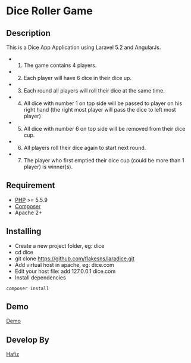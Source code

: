 # Dice Roller Game

## Description
This is a Dice App Application using Laravel 5.2 and AngularJs.

* 1. The game contains 4 players.
* 2. Each player will have 6 dice in their dice up.
* 3. Each round all players will roll their dice at the same time.
* 4. All dice with number 1 on top side will be passed to player on his right hand (the right most player
will pass the dice to left most player)
* 5. All dice with number 6 on top side will be removed from their dice cup.
* 6. All players roll their dice again to start next round.
* 7. The player who first emptied their dice cup (could be more than 1 player) is winner(s).

## Requirement
* [PHP](http://php.net/supported-versions.php) >= 5.5.9
* [Composer](https://getcomposer.org/)
* Apache 2+

## Installing
- Create a new project folder, eg: dice
- cd dice
- git clone https://github.com/flakesns/laradice.git
- Add virtual host in apache, eg: dice.com
- Edit your host file: add 127.0.0.1 dice.com
- Install dependencies
```
composer install
```


## Demo
[Demo](https://laradice.herokuapp.com/)

## Develop By
[Hafiz](http://hafiznor.herokuapp.com)




